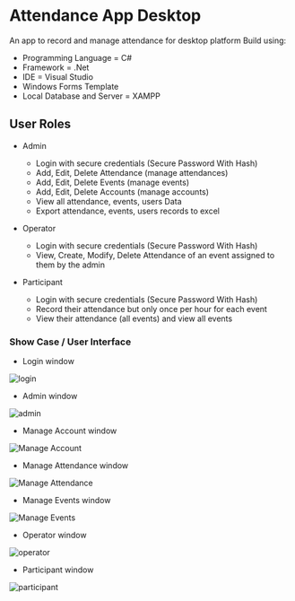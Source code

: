 # Attendance App Desktop
An app to record and manage attendance for desktop platform
Build using:
- Programming Language = C#
- Framework = .Net
- IDE = Visual Studio
- Windows Forms Template
- Local Database and Server = XAMPP

## User Roles ##
- Admin
  - Login with secure credentials (Secure Password With Hash)
  - Add, Edit, Delete Attendance (manage attendances)
  - Add, Edit, Delete Events (manage events)
  - Add, Edit, Delete Accounts (manage accounts)
  - View all attendance, events, users Data
  - Export attendance, events, users records to excel

- Operator
  - Login with secure credentials (Secure Password With Hash)
  - View, Create, Modify, Delete Attendance of an event assigned to them by the admin

- Participant
  - Login with secure credentials (Secure Password With Hash)
  - Record their attendance but only once per hour for each event
  - View their attendance (all events) and view all events
 
### Show Case / User Interface ###
- Login window

![login]()

- Admin window

![admin]()

- Manage Account window

![Manage Account]()

- Manage Attendance window

![Manage Attendance]()

- Manage Events window

![Manage Events]()

- Operator window

![operator]()

- Participant window

![participant]()
